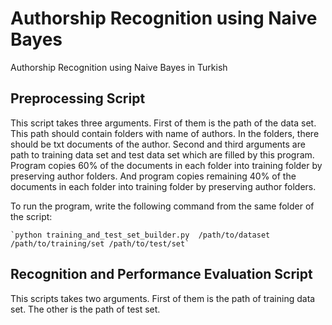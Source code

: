 # Authorship Recognition using Naive Bayes
Authorship Recognition using Naive Bayes in Turkish

## Preprocessing Script
This script takes three arguments. First of them is the path of the data set. This path should contain folders with name of authors. In the folders, there should be txt documents of the author. Second and third arguments are path to training data set and test data set which are filled by this program. Program copies 60% of the documents in each folder into training folder by preserving author folders. And program copies remaining 40% of the documents in each folder into training folder by preserving author folders.   
    
To run the program, write the following command from the same folder of the script:   
    
    `python training_and_test_set_builder.py  /path/to/dataset /path/to/training/set /path/to/test/set`    
     
## Recognition and Performance Evaluation Script
This scripts takes two arguments. First of them is the path of training data set. The other is the path of test set. 
